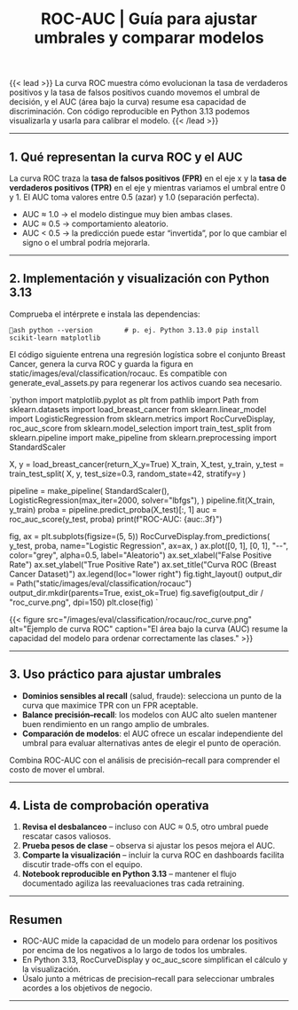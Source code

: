 ﻿---
title: "ROC-AUC | Guía para ajustar umbrales y comparar modelos"
linkTitle: "ROC-AUC"
seo_title: "ROC-AUC | Guía para ajustar umbrales y comparar modelos"
pre: "4.3.3 "
weight: 1
---

{{< lead >}}
La curva ROC muestra cómo evolucionan la tasa de verdaderos positivos y la tasa de falsos positivos cuando movemos el umbral de decisión, y el AUC (área bajo la curva) resume esa capacidad de discriminación. Con código reproducible en Python 3.13 podemos visualizarla y usarla para calibrar el modelo.
{{< /lead >}}

---

## 1. Qué representan la curva ROC y el AUC

La curva ROC traza la **tasa de falsos positivos (FPR)** en el eje x y la **tasa de verdaderos positivos (TPR)** en el eje y mientras variamos el umbral entre 0 y 1. El AUC toma valores entre 0.5 (azar) y 1.0 (separación perfecta).

- AUC ≈ 1.0 → el modelo distingue muy bien ambas clases.
- AUC ≈ 0.5 → comportamiento aleatorio.
- AUC < 0.5 → la predicción puede estar “invertida”, por lo que cambiar el signo o el umbral podría mejorarla.

---

## 2. Implementación y visualización con Python 3.13

Comprueba el intérprete e instala las dependencias:

`ash
python --version        # p. ej. Python 3.13.0
pip install scikit-learn matplotlib
`

El código siguiente entrena una regresión logística sobre el conjunto Breast Cancer, genera la curva ROC y guarda la figura en static/images/eval/classification/rocauc. Es compatible con generate_eval_assets.py para regenerar los activos cuando sea necesario.

`python
import matplotlib.pyplot as plt
from pathlib import Path
from sklearn.datasets import load_breast_cancer
from sklearn.linear_model import LogisticRegression
from sklearn.metrics import RocCurveDisplay, roc_auc_score
from sklearn.model_selection import train_test_split
from sklearn.pipeline import make_pipeline
from sklearn.preprocessing import StandardScaler

X, y = load_breast_cancer(return_X_y=True)
X_train, X_test, y_train, y_test = train_test_split(
    X, y, test_size=0.3, random_state=42, stratify=y
)

pipeline = make_pipeline(
    StandardScaler(),
    LogisticRegression(max_iter=2000, solver="lbfgs"),
)
pipeline.fit(X_train, y_train)
proba = pipeline.predict_proba(X_test)[:, 1]
auc = roc_auc_score(y_test, proba)
print(f"ROC-AUC: {auc:.3f}")

fig, ax = plt.subplots(figsize=(5, 5))
RocCurveDisplay.from_predictions(
    y_test,
    proba,
    name="Logistic Regression",
    ax=ax,
)
ax.plot([0, 1], [0, 1], "--", color="grey", alpha=0.5, label="Aleatorio")
ax.set_xlabel("False Positive Rate")
ax.set_ylabel("True Positive Rate")
ax.set_title("Curva ROC (Breast Cancer Dataset)")
ax.legend(loc="lower right")
fig.tight_layout()
output_dir = Path("static/images/eval/classification/rocauc")
output_dir.mkdir(parents=True, exist_ok=True)
fig.savefig(output_dir / "roc_curve.png", dpi=150)
plt.close(fig)
`

{{< figure src="/images/eval/classification/rocauc/roc_curve.png" alt="Ejemplo de curva ROC" caption="El área bajo la curva (AUC) resume la capacidad del modelo para ordenar correctamente las clases." >}}

---

## 3. Uso práctico para ajustar umbrales

- **Dominios sensibles al recall** (salud, fraude): selecciona un punto de la curva que maximice TPR con un FPR aceptable.
- **Balance precisión–recall**: los modelos con AUC alto suelen mantener buen rendimiento en un rango amplio de umbrales.
- **Comparación de modelos**: el AUC ofrece un escalar independiente del umbral para evaluar alternativas antes de elegir el punto de operación.

Combina ROC-AUC con el análisis de precisión–recall para comprender el costo de mover el umbral.

---

## 4. Lista de comprobación operativa

1. **Revisa el desbalanceo** – incluso con AUC ≈ 0.5, otro umbral puede rescatar casos valiosos.
2. **Prueba pesos de clase** – observa si ajustar los pesos mejora el AUC.
3. **Comparte la visualización** – incluir la curva ROC en dashboards facilita discutir trade-offs con el equipo.
4. **Notebook reproducible en Python 3.13** – mantener el flujo documentado agiliza las reevaluaciones tras cada retraining.

---

## Resumen

- ROC-AUC mide la capacidad de un modelo para ordenar los positivos por encima de los negativos a lo largo de todos los umbrales.
- En Python 3.13, RocCurveDisplay y oc_auc_score simplifican el cálculo y la visualización.
- Úsalo junto a métricas de precision–recall para seleccionar umbrales acordes a los objetivos de negocio.
---
